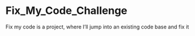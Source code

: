 # Fix_My_Code_Challenge
Fix my code is a project, where I’ll jump into an existing code base and fix it
